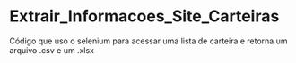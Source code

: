 # Extrair_Informacoes_Site_Carteiras
 Código que uso o selenium para acessar uma lista de carteira e retorna um arquivo .csv e um .xlsx
